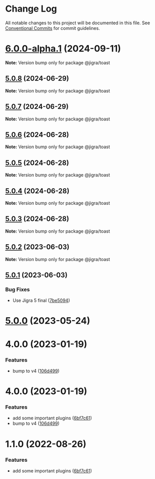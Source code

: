 # Change Log

All notable changes to this project will be documented in this file.
See [Conventional Commits](https://conventionalcommits.org) for commit guidelines.

# [6.0.0-alpha.1](https://github.com/familyjs/jigra-plugins/compare/@jigra/toast@5.0.8...@jigra/toast@6.0.0-alpha.1) (2024-09-11)

**Note:** Version bump only for package @jigra/toast

## [5.0.8](https://github.com/familyjs/jigra-plugins/compare/@jigra/toast@5.0.7...@jigra/toast@5.0.8) (2024-06-29)

**Note:** Version bump only for package @jigra/toast

## [5.0.7](https://github.com/familyjs/jigra-plugins/compare/@jigra/toast@5.0.6...@jigra/toast@5.0.7) (2024-06-29)

**Note:** Version bump only for package @jigra/toast

## [5.0.6](https://github.com/familyjs/jigra-plugins/compare/@jigra/toast@5.0.5...@jigra/toast@5.0.6) (2024-06-28)

**Note:** Version bump only for package @jigra/toast

## [5.0.5](https://github.com/familyjs/jigra-plugins/compare/@jigra/toast@5.0.4...@jigra/toast@5.0.5) (2024-06-28)

**Note:** Version bump only for package @jigra/toast

## [5.0.4](https://github.com/familyjs/jigra-plugins/compare/@jigra/toast@5.0.3...@jigra/toast@5.0.4) (2024-06-28)

**Note:** Version bump only for package @jigra/toast

## [5.0.3](https://github.com/familyjs/jigra-plugins/compare/@jigra/toast@5.0.2...@jigra/toast@5.0.3) (2024-06-28)

**Note:** Version bump only for package @jigra/toast

## [5.0.2](https://github.com/familyjs/jigra-plugins/compare/@jigra/toast@5.0.1...@jigra/toast@5.0.2) (2023-06-03)

**Note:** Version bump only for package @jigra/toast

## [5.0.1](https://github.com/familyjs/jigra-plugins/compare/@jigra/toast@5.0.0...@jigra/toast@5.0.1) (2023-06-03)

### Bug Fixes

- Use Jigra 5 final ([7be5094](https://github.com/familyjs/jigra-plugins/commit/7be509425c5cc9f21b1f9e78794b2c6b76ca7702))

# [5.0.0](https://github.com/familyjs/jigra-plugins/compare/@jigra/toast@1.1.0...@jigra/toast@5.0.0) (2023-05-24)

# 4.0.0 (2023-01-19)

### Features

- bump to v4 ([106d499](https://github.com/familyjs/jigra-plugins/commit/106d49991e82a0505a82571530b73fcda020e7e4))

# 4.0.0 (2023-01-19)

### Features

- add some important plugins ([6bf7c61](https://github.com/navify/jigra-plugins/commit/6bf7c61ba5ad99cf0474cb2cc9599d0f8fedeb45))
- bump to v4 ([106d499](https://github.com/navify/jigra-plugins/commit/106d49991e82a0505a82571530b73fcda020e7e4))

# 1.1.0 (2022-08-26)

### Features

- add some important plugins ([6bf7c61](https://github.com/navify/jigra-plugins/commit/6bf7c61ba5ad99cf0474cb2cc9599d0f8fedeb45))
